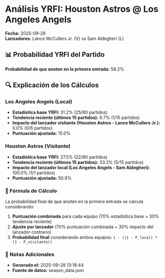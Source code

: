 # Análisis YRFI: Houston Astros @ Los Angeles Angels

**Fecha:** 2025-09-28  
**Lanzadores:** Lance McCullers Jr. (V) vs Sam Aldegheri (L)

## 📊 Probabilidad YRFI del Partido

**Probabilidad de que anoten en la primera entrada:** 58.2%

## 🔍 Explicación de los Cálculos

### Los Angeles Angels (Local)
- **Estadística base YRFI:** 31.2% (25/80 partidos)
- **Tendencia reciente (últimos 15 partidos):** 6.7% (1/15 partidos)
- **Impacto del lanzador visitante (Houston Astros - Lance McCullers Jr.):** 0.0% (0/6 partidos)
- **Puntuación ajustada:** 15.0%

### Houston Astros (Visitante)
- **Estadística base YRFI:** 27.5% (22/80 partidos)
- **Tendencia reciente (últimos 15 partidos):** 33.3% (5/15 partidos)
- **Impacto del lanzador local (Los Angeles Angels - Sam Aldegheri):** 100.0% (1/1 partidos)
- **Puntuación ajustada:** 50.9%

### 📝 Fórmula de Cálculo

La probabilidad final de que anoten en la primera entrada se calcula considerando:
1. **Puntuación combinada** para cada equipo (70% estadística base + 30% tendencia reciente)
2. **Ajuste por lanzador** (70% puntuación combinada + 30% impacto del lanzador contrario)
3. **Probabilidad final** considerando ambos equipos: `1 - ((1 - P_local) * (1 - P_visitante))`

### 📌 Notas Adicionales

- **Generado el:** 2025-09-28 13:16:44
- **Fuente de datos:** season_data.json

